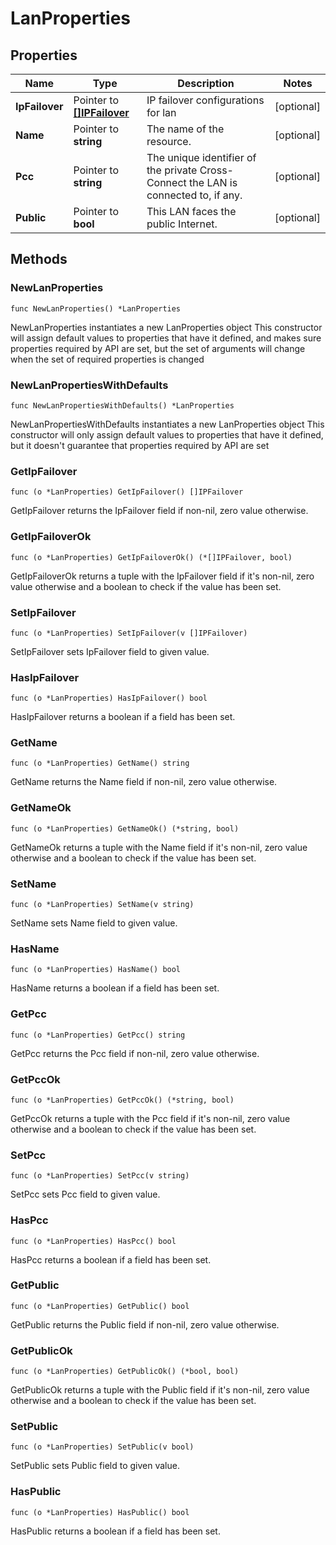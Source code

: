 # LanProperties

## Properties

|Name | Type | Description | Notes|
|------------ | ------------- | ------------- | -------------|
|**IpFailover** | Pointer to [**[]IPFailover**](IPFailover.md) | IP failover configurations for lan | [optional] |
|**Name** | Pointer to **string** | The name of the  resource. | [optional] |
|**Pcc** | Pointer to **string** | The unique identifier of the private Cross-Connect the LAN is connected to, if any. | [optional] |
|**Public** | Pointer to **bool** | This LAN faces the public Internet. | [optional] |

## Methods

### NewLanProperties

`func NewLanProperties() *LanProperties`

NewLanProperties instantiates a new LanProperties object
This constructor will assign default values to properties that have it defined,
and makes sure properties required by API are set, but the set of arguments
will change when the set of required properties is changed

### NewLanPropertiesWithDefaults

`func NewLanPropertiesWithDefaults() *LanProperties`

NewLanPropertiesWithDefaults instantiates a new LanProperties object
This constructor will only assign default values to properties that have it defined,
but it doesn't guarantee that properties required by API are set

### GetIpFailover

`func (o *LanProperties) GetIpFailover() []IPFailover`

GetIpFailover returns the IpFailover field if non-nil, zero value otherwise.

### GetIpFailoverOk

`func (o *LanProperties) GetIpFailoverOk() (*[]IPFailover, bool)`

GetIpFailoverOk returns a tuple with the IpFailover field if it's non-nil, zero value otherwise
and a boolean to check if the value has been set.

### SetIpFailover

`func (o *LanProperties) SetIpFailover(v []IPFailover)`

SetIpFailover sets IpFailover field to given value.

### HasIpFailover

`func (o *LanProperties) HasIpFailover() bool`

HasIpFailover returns a boolean if a field has been set.

### GetName

`func (o *LanProperties) GetName() string`

GetName returns the Name field if non-nil, zero value otherwise.

### GetNameOk

`func (o *LanProperties) GetNameOk() (*string, bool)`

GetNameOk returns a tuple with the Name field if it's non-nil, zero value otherwise
and a boolean to check if the value has been set.

### SetName

`func (o *LanProperties) SetName(v string)`

SetName sets Name field to given value.

### HasName

`func (o *LanProperties) HasName() bool`

HasName returns a boolean if a field has been set.

### GetPcc

`func (o *LanProperties) GetPcc() string`

GetPcc returns the Pcc field if non-nil, zero value otherwise.

### GetPccOk

`func (o *LanProperties) GetPccOk() (*string, bool)`

GetPccOk returns a tuple with the Pcc field if it's non-nil, zero value otherwise
and a boolean to check if the value has been set.

### SetPcc

`func (o *LanProperties) SetPcc(v string)`

SetPcc sets Pcc field to given value.

### HasPcc

`func (o *LanProperties) HasPcc() bool`

HasPcc returns a boolean if a field has been set.

### GetPublic

`func (o *LanProperties) GetPublic() bool`

GetPublic returns the Public field if non-nil, zero value otherwise.

### GetPublicOk

`func (o *LanProperties) GetPublicOk() (*bool, bool)`

GetPublicOk returns a tuple with the Public field if it's non-nil, zero value otherwise
and a boolean to check if the value has been set.

### SetPublic

`func (o *LanProperties) SetPublic(v bool)`

SetPublic sets Public field to given value.

### HasPublic

`func (o *LanProperties) HasPublic() bool`

HasPublic returns a boolean if a field has been set.



